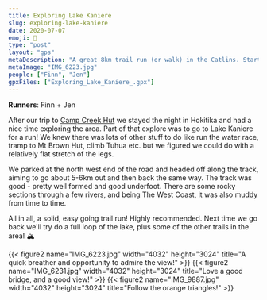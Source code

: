 ```yaml
---
title: Exploring Lake Kaniere
slug: exploring-lake-kaniere
date: 2020-07-07
emoji: 🏃
type: "post"
layout: "gps"
metaDescription: "A great 8km trail run (or walk) in the Catlins. Starting at the same carpark at Mclean Falls Walk it's easy to tick both off your list."
metaImage: "IMG_6223.jpg"
people: ["Finn", "Jen"]
gpxFiles: ["Exploring_Lake_Kaniere_.gpx"]
---
```


__Runners__: Finn + Jen

After our trip to [Camp Creek Hut](/posts/camp-creek-hut/) we stayed the night in Hokitika and had a nice time exploring the area. Part of that explore was to go to Lake Kaniere for a run! We knew there was lots of other stuff to do like run the water race, tramp to Mt Brown Hut, climb Tuhua etc. but we figured we could do with a relatively flat stretch of the legs.

We parked at the north west end of the road and headed off along the track, aiming to go about 5-6km out and then back the same way. The track was good - pretty well formed and good underfoot. There are some rocky sections through a few rivers, and being The West Coast, it was also muddy from time to time.

All in all, a solid, easy going trail run! Highly recommended. Next time we go back we'll try do a full loop of the lake, plus some of the other trails in the area! 🏔

{{< figure2 name="IMG_6223.jpg" width="4032" height="3024" title="A quick breather and opportunity to admire the view!" >}}
{{< figure2 name="IMG_6231.jpg" width="4032" height="3024" title="Love a good bridge, and a good view!" >}}
{{< figure2 name="IMG_9887.jpg" width="4032" height="3024" title="Follow the orange triangles!" >}}
